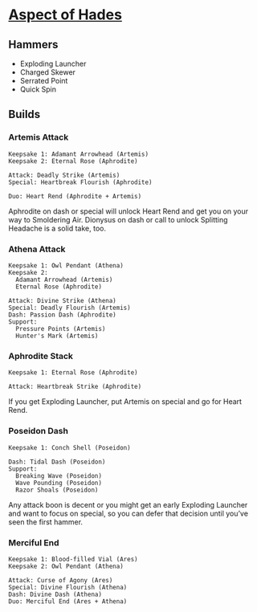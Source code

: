 # [Aspect of Hades](https://www.leereamsnyder.com/blog/hades-build-guide#aspect-of-hades-spear)

## Hammers

* Exploding Launcher
* Charged Skewer
* Serrated Point
* Quick Spin

## Builds

### Artemis Attack
```
Keepsake 1: Adamant Arrowhead (Artemis)
Keepsake 2: Eternal Rose (Aphrodite)

Attack: Deadly Strike (Artemis)
Special: Heartbreak Flourish (Aphrodite)

Duo: Heart Rend (Aphrodite + Artemis)
```
Aphrodite on dash or special will unlock Heart Rend and get you on your way to Smoldering Air. Dionysus on dash or call to unlock Splitting Headache is a solid take, too.

### Athena Attack
```
Keepsake 1: Owl Pendant (Athena)
Keepsake 2:
  Adamant Arrowhead (Artemis)
  Eternal Rose (Aphrodite)

Attack: Divine Strike (Athena)
Special: Deadly Flourish (Artemis)
Dash: Passion Dash (Aphrodite)
Support:
  Pressure Points (Artemis)
  Hunter's Mark (Artemis)
```

### Aphrodite Stack
```
Keepsake 1: Eternal Rose (Aphrodite)

Attack: Heartbreak Strike (Aphrodite)
```
If you get Exploding Launcher, put Artemis on special and go for Heart Rend.

### Poseidon Dash
```
Keepsake 1: Conch Shell (Poseidon)

Dash: Tidal Dash (Poseidon)
Support:
  Breaking Wave (Poseidon)
  Wave Pounding (Poseidon)
  Razor Shoals (Poseidon)
```
Any attack boon is decent or you might get an early Exploding Launcher and want to focus on special, so you can defer that decision until you’ve seen the first hammer.

### Merciful End
```
Keepsake 1: Blood-filled Vial (Ares)
Keepsake 2: Owl Pendant (Athena)

Attack: Curse of Agony (Ares)
Special: Divine Flourish (Athena)
Dash: Divine Dash (Athena)
Duo: Merciful End (Ares + Athena)
```
